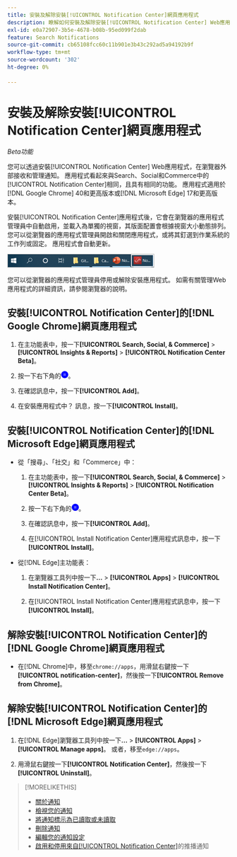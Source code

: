 ```yaml
---
title: 安裝及解除安裝[!UICONTROL Notification Center]網頁應用程式
description: 瞭解如何安裝及解除安裝[!UICONTROL Notification Center] Web應用程式。
exl-id: e0a72907-3b5e-4678-b08b-95ed099f2dab
feature: Search Notifications
source-git-commit: cb65108fcc60c11b901e3b43c292ad5a94192b9f
workflow-type: tm+mt
source-wordcount: '302'
ht-degree: 0%

---
```


# 安裝及解除安裝[!UICONTROL Notification Center]網頁應用程式

*Beta功能*

您可以透過安裝[!UICONTROL Notification Center] Web應用程式，在瀏覽器外部接收和管理通知。 應用程式看起來與Search、Social和Commerce中的[!UICONTROL Notification Center]相同，且具有相同的功能。 應用程式適用於[!DNL Google Chrome] 40和更高版本或[!DNL Microsoft Edge] 17和更高版本。

安裝[!UICONTROL Notification Center]應用程式後，它會在瀏覽器的應用程式管理員中自動啟用，並載入為單獨的視窗，其版面配置會根據視窗大小動態排列。 您可以從瀏覽器的應用程式管理員開啟和關閉應用程式，或將其釘選到作業系統的工作列或固定。 應用程式會自動更新。

![Microsoft Windows工作列中的「通知中心」圖示](/help/search-social-commerce/assets/windows-taskbar.png "Microsoft Windows工作列中的「通知中心」圖示")

您可以從瀏覽器的應用程式管理員停用或解除安裝應用程式。 如需有關管理Web應用程式的詳細資訊，請參閱瀏覽器的說明。

## 安裝[!UICONTROL Notification Center]的[!DNL Google Chrome]網頁應用程式

1. 在主功能表中，按一下&#x200B;**[!UICONTROL Search, Social, & Commerce]** > **[!UICONTROL Insights & Reports]** > **[!UICONTROL Notification Center Beta]**。

1. 按一下右下角的![安裝通知中心Web應用程式](/help/search-social-commerce/assets/notifications-install-app.png "安裝通知中心Web應用程式")。

1. 在確認訊息中，按一下&#x200B;**[!UICONTROL Add]**。

1. 在安裝應用程式中？ 訊息，按一下&#x200B;**[!UICONTROL Install]**。

## 安裝[!UICONTROL Notification Center]的[!DNL Microsoft Edge]網頁應用程式

* 從「搜尋」、「社交」和「Commerce」中：

   1. 在主功能表中，按一下&#x200B;**[!UICONTROL Search, Social, & Commerce]** > **[!UICONTROL Insights & Reports]** > **[!UICONTROL Notification Center Beta]**。

   1. 按一下右下角的![安裝通知中心Web應用程式](/help/search-social-commerce/assets/notifications-install-app.png "安裝通知中心Web應用程式")。

   1. 在確認訊息中，按一下&#x200B;**[!UICONTROL Add]**。

   1. 在[!UICONTROL Install Notification Center]應用程式訊息中，按一下&#x200B;**[!UICONTROL Install]**。

* 從[!DNL Edge]主功能表：

   1. 在瀏覽器工具列中按一下&#x200B;**...** > **[!UICONTROL Apps]** > **[!UICONTROL Install Notification Center]**。

   1. 在[!UICONTROL Install Notification Center]應用程式訊息中，按一下&#x200B;**[!UICONTROL Install]**。

## 解除安裝[!UICONTROL Notification Center]的[!DNL Google Chrome]網頁應用程式

* 在[!DNL Chrome]中，移至`chrome://apps`，用滑鼠右鍵按一下&#x200B;**[!UICONTROL notification-center]**，然後按一下&#x200B;**[!UICONTROL Remove from Chrome]**。

## 解除安裝[!UICONTROL Notification Center]的[!DNL Microsoft Edge]網頁應用程式

1. 在[!DNL Edge]瀏覽器工具列中按一下&#x200B;**...** > **[!UICONTROL Apps]** > **[!UICONTROL Manage apps]**。 或者，移至`edge://apps`。

1. 用滑鼠右鍵按一下&#x200B;**[!UICONTROL Notification Center]**，然後按一下&#x200B;**[!UICONTROL Uninstall]**。

>[!MORELIKETHIS]
>
>* [關於通知](/help/search-social-commerce/notifications/notification-about.md)
>* [檢視您的通知](notification-view.md)
>* [將通知標示為已讀取或未讀取](notification-mark-read-unread.md)
>* [刪除通知](notification-delete.md)
>* [編輯您的通知設定](notification-edit.md)
>* [啟用和停用來自[!UICONTROL Notification Center]](notifications-push-enable-disable.md)的推播通知
